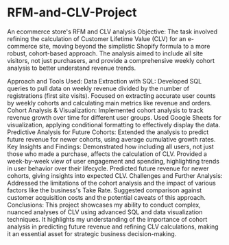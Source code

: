 # RFM-and-CLV-Project
An ecommerce store's RFM and CLV analysis
Objective:
The task involved refining the calculation of Customer Lifetime Value (CLV) for an e-commerce site, moving beyond the simplistic Shopify formula to a more robust, cohort-based approach. The analysis aimed to include all site visitors, not just purchasers, and provide a comprehensive weekly cohort analysis to better understand revenue trends.

Approach and Tools Used:
Data Extraction with SQL: Developed SQL queries to pull data on weekly revenue divided by the number of registrations (first site visits). Focused on extracting accurate user counts by weekly cohorts and calculating main metrics like revenue and orders.
Cohort Analysis & Visualization: Implemented cohort analysis to track revenue growth over time for different user groups. Used Google Sheets for visualization, applying conditional formatting to effectively display the data.
Predictive Analysis for Future Cohorts: Extended the analysis to predict future revenue for newer cohorts, using average cumulative growth rates.
Key Insights and Findings:
Demonstrated how including all users, not just those who made a purchase, affects the calculation of CLV.
Provided a week-by-week view of user engagement and spending, highlighting trends in user behavior over their lifecycle.
Predicted future revenue for newer cohorts, giving insights into expected CLV.
Challenges and Further Analysis:
Addressed the limitations of the cohort analysis and the impact of various factors like the business's Take Rate.
Suggested comparison against customer acquisition costs and the potential caveats of this approach.
Conclusions:
This project showcases my ability to conduct complex, nuanced analyses of CLV using advanced SQL and data visualization techniques. It highlights my understanding of the importance of cohort analysis in predicting future revenue and refining CLV calculations, making it an essential asset for strategic business decision-making.

